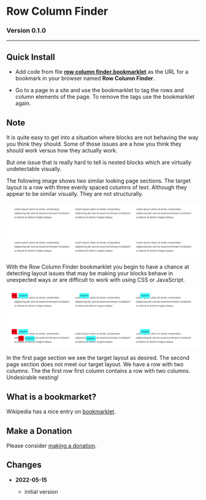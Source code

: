 # Row Column Finder

### Version 0.1.0

---

## Quick Install

* Add code from file **[row column finder.bookmarklet][1]** as the URL for a
  bookmark in your browser named **Row Column Finder**.
  
* Go to a page in a site and use the bookmarklet to tag the rows and column
  elements of the page. To remove the tags use the bookmarklet again.

## Note

It is quite easy to get into a situation where blocks are not behaving the way
you think they should. Some of those issues are a how you think they should work
versus how they actually work.

But one issue that is really hard to tell is nested blocks which are virtually
undetectable visually.

The following image shows two similar looking page sections. The target layout
is a row with three evenly spaced columns of text. Although they appear to be
similar visually. They are not structurally.

![sections appear similar](read%20me%20assets/sections%20appear%20similar.png)

With the Row Column Finder bookmarklet you begin to have a chance at detecting
layout issues that may be making your blocks behave in unexpected ways or are
difficult to work with using CSS or JavaScript.

![sections are dissimilar](read%20me%20assets/sections%20are%20dissimilar.png)

In the first page section we see the target layout as desired. The second page
section does not meet our target layout. We have a row with two columns. The
the first row first column contains a row with two columns. Undesirable nesting!

## What is a bookmarket?

Wikipedia has a nice entry on [bookmarklet][2].

## Make a Donation

Please consider [making a donation][3].

## Changes

<!-- * **2021-05-08**

  * added coverage for store product grid image hover
  * bumped version to v0.1d1
  -->
* **2022-05-15**

  * initial version

[1]: row%20column%20finder.bookmarklet#L1
[2]: https://en.wikipedia.org/wiki/Bookmarklet
[3]: https://github.com/tomsWebConsulting/twcsl#make-a-donation
